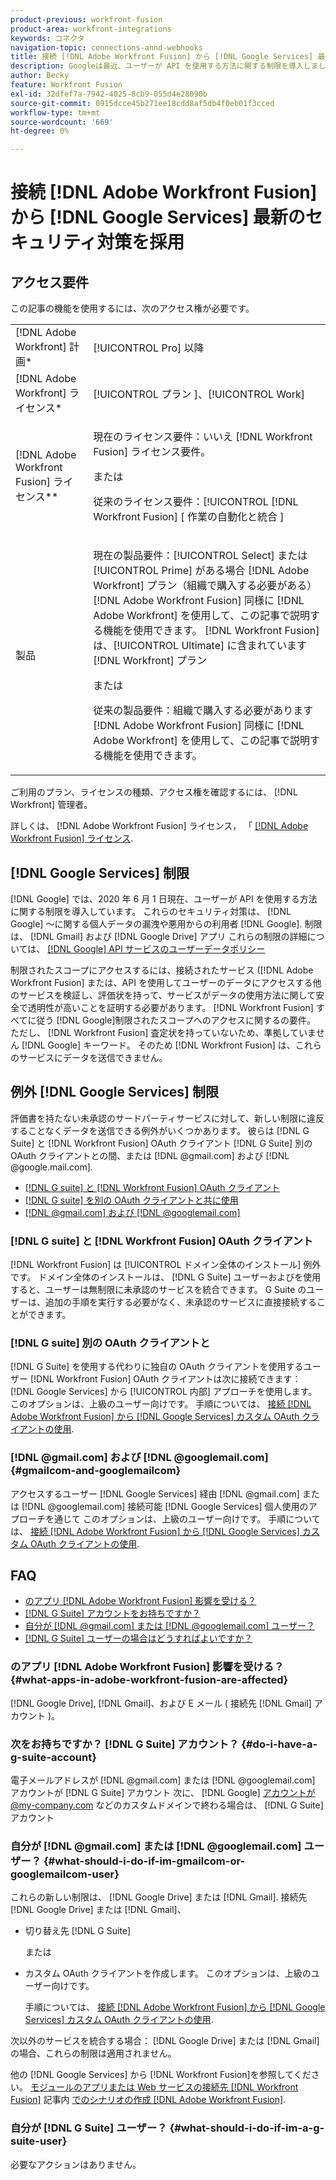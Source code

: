 ```yaml
---
product-previous: workfront-fusion
product-area: workfront-integrations
keywords: コネクタ
navigation-topic: connections-annd-webhooks
title: 接続 [!DNL Adobe Workfront Fusion] から [!DNL Google Services] 最新のセキュリティ対策を採用
description: Googleは最近、ユーザーが API を使用する方法に関する制限を導入しました。 この記事では、接続方法について説明します [!DNL Adobe Workfront Fusion] Googleへの移行（これらの更新セキュリティ対策を考慮）
author: Becky
feature: Workfront Fusion
exl-id: 32dfef7a-7942-4025-8cb9-055d4e28090b
source-git-commit: 0915dcce45b271ee18cdd8af5db4f0eb01f3cced
workflow-type: tm+mt
source-wordcount: '669'
ht-degree: 0%

---
```


# 接続 [!DNL Adobe Workfront Fusion] から [!DNL Google Services] 最新のセキュリティ対策を採用

## アクセス要件

この記事の機能を使用するには、次のアクセス権が必要です。

<table style="table-layout:auto">
 <col> 
 <col> 
 <tbody> 
  <tr> 
   <td role="rowheader">[!DNL Adobe Workfront] 計画*</td> 
   <td> <p>[!UICONTROL Pro] 以降</p> </td> 
  </tr> 
  <tr data-mc-conditions=""> 
   <td role="rowheader">[!DNL Adobe Workfront] ライセンス*</td> 
   <td> <p>[!UICONTROL プラン ]、[!UICONTROL Work]</p> </td> 
  </tr> 
  <tr> 
   <td role="rowheader">[!DNL Adobe Workfront Fusion] ライセンス**</td> 
   <td>
   <p>現在のライセンス要件：いいえ [!DNL Workfront Fusion] ライセンス要件。</p>
   <p>または</p>
   <p>従来のライセンス要件：[!UICONTROL [!DNL Workfront Fusion] [ 作業の自動化と統合 ] </p>
   </td> 
  </tr> 
  <tr> 
   <td role="rowheader">製品</td> 
   <td>
   <p>現在の製品要件：[!UICONTROL Select] または [!UICONTROL Prime] がある場合 [!DNL Adobe Workfront] プラン（組織で購入する必要がある） [!DNL Adobe Workfront Fusion] 同様に [!DNL Adobe Workfront] を使用して、この記事で説明する機能を使用できます。 [!DNL Workfront Fusion] は、[!UICONTROL Ultimate] に含まれています [!DNL Workfront] プラン</p>
   <p>または</p>
   <p>従来の製品要件：組織で購入する必要があります [!DNL Adobe Workfront Fusion] 同様に [!DNL Adobe Workfront] を使用して、この記事で説明する機能を使用できます。</p>
   </td> 
  </tr> 
 </tbody> 
</table>

ご利用のプラン、ライセンスの種類、アクセス権を確認するには、 [!DNL Workfront] 管理者。

詳しくは、 [!DNL Adobe Workfront Fusion] ライセンス， 「 [[!DNL Adobe Workfront Fusion] ライセンス](../../workfront-fusion/get-started/license-automation-vs-integration.md).

## [!DNL Google Services] 制限

[!DNL Google] では、2020 年 6 月 1 日現在、ユーザーが API を使用する方法に関する制限を導入しています。 これらのセキュリティ対策は、 [!DNL Google] ～に関する個人データの漏洩や悪用からの利用者 [!DNL Google]. 制限は、 [!DNL Gmail] および [!DNL Google Drive] アプリ これらの制限の詳細については、 [[!DNL Google] API サービスのユーザーデータポリシー](https://developers.google.com/terms/api-services-user-data-policy#additional_requirements_for_specific_api_scopes)

制限されたスコープにアクセスするには、接続されたサービス ([!DNL Adobe Workfront Fusion] または、API を使用してユーザーのデータにアクセスする他のサービスを検証し、評価状を持って、サービスがデータの使用方法に関して安全で透明性が高いことを証明する必要があります。 [!DNL Workfront Fusion] すべてに従う [!DNL Google]制限されたスコープへのアクセスに関するの要件。 ただし、 [!DNL Workfront Fusion] 査定状を持っていないため、準拠していません [!DNL Google] キーワード。 そのため [!DNL Workfront Fusion] は、これらのサービスにデータを送信できません。

## 例外 [!DNL Google Services] 制限

評価書を持たない未承認のサードパーティサービスに対して、新しい制限に違反することなくデータを送信できる例外がいくつかあります。 彼らは [!DNL G Suite] と [!DNL Workfront Fusion] OAuth クライアント [!DNL G Suite] 別の OAuth クライアントとの間、または [!DNL @gmail.com] および [!DNL @google.mail.com].

* [[!DNL G suite] と [!DNL Workfront Fusion] OAuth クライアント](#g-suite-with-workfront-fusion-oauth-client)
* [[!DNL G suite] を別の OAuth クライアントと共に使用](#g-suite-with-another-oauth-client)
* [[!DNL @gmail.com] および [!DNL @googlemail.com]](#gmailcom-and-googlemailcom)

### [!DNL G suite] と [!DNL Workfront Fusion] OAuth クライアント

[!DNL Workfront Fusion] は [!UICONTROL ドメイン全体のインストール] 例外です。 ドメイン全体のインストールは、 [!DNL G Suite] ユーザーおよびを使用すると、ユーザーは無制限に未承認のサービスを統合できます。 G Suite のユーザーは、追加の手順を実行する必要がなく、未承認のサービスに直接接続することができます。

### [!DNL G suite] 別の OAuth クライアントと

[!DNL G Suite] を使用する代わりに独自の OAuth クライアントを使用するユーザー [!DNL Workfront Fusion] OAuth クライアントは次に接続できます： [!DNL Google Services] から [!UICONTROL 内部] アプローチを使用します。 このオプションは、上級のユーザー向けです。 手順については、 [接続 [!DNL Adobe Workfront Fusion] から [!DNL Google Services] カスタム OAuth クライアントの使用](../../workfront-fusion/connections/connect-fusion-to-google-using-oauth.md).

### [!DNL @gmail.com] および [!DNL @googlemail.com] {#gmailcom-and-googlemailcom}

アクセスするユーザー [!DNL Google Services] 経由 [!DNL @gmail.com] または [!DNL @googlemail.com] 接続可能 [!DNL Google Services] 個人使用のアプローチを通じて このオプションは、上級のユーザー向けです。 手順については、 [接続 [!DNL Adobe Workfront Fusion] から [!DNL Google Services] カスタム OAuth クライアントの使用](../../workfront-fusion/connections/connect-fusion-to-google-using-oauth.md).

## FAQ

* [のアプリ [!DNL Adobe Workfront Fusion] 影響を受ける？](#what-apps-in-adobe-workfront-fusion-are-affected)
* [[!DNL G Suite] アカウントをお持ちですか？](#do-i-have-a-g-suite-account)
* [自分が [!DNL @gmail.com] または [!DNL @googlemail.com] ユーザー？](#what-should-i-do-if-im-gmailcom-or-googlemailcom-user)
* [[!DNL G Suite] ユーザーの場合はどうすればよいですか？](#what-should-i-do-if-im-a-g-suite-user)

### のアプリ [!DNL Adobe Workfront Fusion] 影響を受ける？ {#what-apps-in-adobe-workfront-fusion-are-affected}

[!DNL Google Drive], [!DNL Gmail]、および E メール ( 接続先 [!DNL Gmail] アカウント )。

### 次をお持ちですか？ [!DNL G Suite] アカウント？ {#do-i-have-a-g-suite-account}

電子メールアドレスが [!DNL @gmail.com] または [!DNL @googlemail.com] アカウントが [!DNL G Suite] アカウント 次に、 [!DNL Google] アカウントが@my-company.com などのカスタムドメインで終わる場合は、 [!DNL G Suite] アカウント

### 自分が [!DNL @gmail.com] または [!DNL @googlemail.com] ユーザー？ {#what-should-i-do-if-im-gmailcom-or-googlemailcom-user}

これらの新しい制限は、 [!DNL Google Drive] または [!DNL Gmail]. 接続先 [!DNL Google Drive] または [!DNL Gmail]、

* 切り替え先 [!DNL G Suite]

  または

* カスタム OAuth クライアントを作成します。 このオプションは、上級のユーザー向けです。

  手順については、 [接続 [!DNL Adobe Workfront Fusion] から [!DNL Google Services] カスタム OAuth クライアントの使用](../../workfront-fusion/connections/connect-fusion-to-google-using-oauth.md).

次以外のサービスを統合する場合： [!DNL Google Drive] または [!DNL Gmail]の場合、これらの制限は適用されません。

他の [!DNL Google Services] から [!DNL Workfront Fusion]を参照してください。 [モジュールのアプリまたは Web サービスの接続先 [!DNL Workfront Fusion]](../../workfront-fusion/scenarios/create-a-scenario.md#connect) 記事内 [でのシナリオの作成 [!DNL Adobe Workfront Fusion]](../../workfront-fusion/scenarios/create-a-scenario.md).

### 自分が [!DNL G Suite] ユーザー？ {#what-should-i-do-if-im-a-g-suite-user}

必要なアクションはありません。
